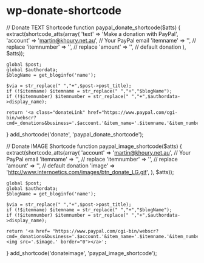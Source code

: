# wp-donate-shortcode

// Donate TEXT Shortcode
function paypal_donate_shortcode($atts) {
    extract(shortcode_atts(array(
        'text' => 'Make a donation with PayPal',
        'account' => 'martin@khoury.net.au', // Your PayPal email
	'itemname' => '', // replace
	'itemnumber' => '', // replace
 	'amount' => '', // default donation
    ), $atts));

    global $post;
    global $authordata;
    $blogName = get_bloginfo('name');

    $via = str_replace(" ","+",$post->post_title);
    if (!$itemname) $itemname = str_replace(" ","+","$blogName");
    if (!$itemnumber) $itemnumber = str_replace(" ","+",$authordata->display_name);

    return '<a class="donateLink" href="https://www.paypal.com/cgi-bin/webscr?cmd=_donations&business='.$account.'&item_name='.$itemname.'&item_number=Donation+for+'.$itemnumber.'+via+'.$via.'&amount='.$amount.'&currency_code=USD">'.$text.'</a>';
}
add_shortcode('donate', 'paypal_donate_shortcode');



// Donate IMAGE Shortcode
function paypal_image_shortcode($atts) {
    extract(shortcode_atts(array(
        'account' => 'martin@khoury.net.au', // Your PayPal email
	'itemname' => '', // replace
	'itemnumber' => '', // replace
 	'amount' => '', // default donation
 	'image' => 'http://www.internoetics.com/images/btn_donate_LG.gif',
    ), $atts));

    global $post;
    global $authordata;
    $blogName = get_bloginfo('name');

    $via = str_replace(" ","+",$post->post_title);
    if (!$itemname) $itemname = str_replace(" ","+","$blogName");
    if (!$itemnumber) $itemnumber = str_replace(" ","+",$authordata->display_name);

    return '<a href= "https://www.paypal.com/cgi-bin/webscr?cmd=_donations&business='.$account.'&item_name='.$itemname.'&item_number=Donation+for+'.$itemnumber.'+via+'.$via.'&amount='.$amount.'&currency_code=USD"><img src='.$image.' border="0"></a>';
}
add_shortcode('donateimage', 'paypal_image_shortcode');
